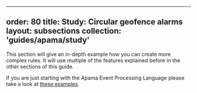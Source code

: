 
---
order: 80
title: Study: Circular geofence alarms
layout: subsections
collection: 'guides/apama/study'
---

This section will give an in-depth example how you can create more complex rules. It will use multiple of the features explained before in the other sections of this guide.

If you are just starting with the Apama Event Processing Language please take a look at [these examples](/guides/apama/examples).
